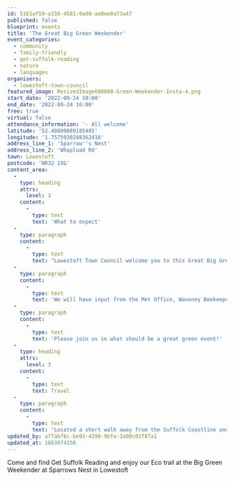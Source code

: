 ```yaml
---
id: 5161af59-a316-4581-9a00-ae0ee0a73a47
published: false
blueprint: events
title: 'The Great Big Green Weekender'
event_categories:
  - community
  - family-friendly
  - get-suffolk-reading
  - nature
  - languages
organisers:
  - lowestoft-town-council
featured_image: ResizedImage600600-Green-Weekender-Insta-4.png
start_date: '2022-09-24 10:00'
end_date: '2022-09-24 16:00'
free: true
virtual: false
attendance_information: '- All welcome'
latitude: '52.48809089185485'
longitude: '1.7575930288362416'
address_line_1: 'Sparrow''s Nest'
address_line_2: 'Whapload Rd'
town: Lowestoft
postcode: 'NR32 1XG'
content_area:
  -
    type: heading
    attrs:
      level: 3
    content:
      -
        type: text
        text: 'What to expect'
  -
    type: paragraph
    content:
      -
        type: text
        text: "Lowestoft Town Council welcome you to this Great Big Green event. Join us in Sparrows Nest Gardens on Saturday 24th September 2022 for this\_collaborative event with our partners from across our Town that want to champion the issues that we are all facing in regards to Climate and Sustainability."
  -
    type: paragraph
    content:
      -
        type: text
        text: 'We will have input from the Met Office, Waveney Beekeepers, Suffolk Wildlife Trust, Get Suffolk Reading, Groundworks East, plant based and vegetarian food vendors and also performances by local groups/singers and so much more for everyone to enjoy!'
  -
    type: paragraph
    content:
      -
        type: text
        text: 'Please join us in what should be a great green event!'
  -
    type: heading
    attrs:
      level: 3
    content:
      -
        type: text
        text: Travel
  -
    type: paragraph
    content:
      -
        type: text
        text: 'Located a short walk away from the Suffolk Coastline and the Lowestoft Lighthouse. The closest parking is the Whapload Rd car park which is only a minute walk to the Sparrows Nest Gardens. '
updated_by: a7fabfbc-be93-4390-9bfe-3a08c02f87a1
updated_at: 1663074150
---
```

Come and find Get Suffolk Reading and enjoy our Eco trail at the Big Green Weekender at Sparrows Nest in Lowestoft